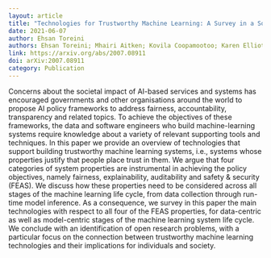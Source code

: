 ```yaml
---
layout: article
title: "Technologies for Trustworthy Machine Learning: A Survey in a Socio-Technical Context"
date: 2021-06-07
author: Ehsan Toreini
authors: Ehsan Toreini; Mhairi Aitken; Kovila Coopamootoo; Karen Elliott; Vladimiro Gonzalez Zelaya; Paolo Missier; Magdalene Ng; Aad van Moorsel
link: https://arxiv.org/abs/2007.08911
doi: arXiv:2007.08911
category: Publication
---
```

Concerns about the societal impact of AI-based services and systems has encouraged governments and other organisations around the world to propose AI policy frameworks to address fairness, accountability, transparency and related topics. To achieve the objectives of these frameworks, the data and software engineers who build machine-learning systems require knowledge about a variety of relevant supporting tools and techniques. In this paper we provide an overview of technologies that support building trustworthy machine learning systems, i.e., systems whose properties justify that people place trust in them. We argue that four categories of system properties are instrumental in achieving the policy objectives, namely fairness, explainability, auditability and safety & security (FEAS). We discuss how these properties need to be considered across all stages of the machine learning life cycle, from data collection through run-time model inference. As a consequence, we survey in this paper the main technologies with respect to all four of the FEAS properties, for data-centric as well as model-centric stages of the machine learning system life cycle. We conclude with an identification of open research problems, with a particular focus on the connection between trustworthy machine learning technologies and their implications for individuals and society.
